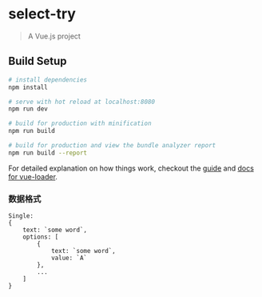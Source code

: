 # select-try

> A Vue.js project

## Build Setup

``` bash
# install dependencies
npm install

# serve with hot reload at localhost:8080
npm run dev

# build for production with minification
npm run build

# build for production and view the bundle analyzer report
npm run build --report
```

For detailed explanation on how things work, checkout the [guide](http://vuejs-templates.github.io/webpack/) and [docs for vue-loader](http://vuejs.github.io/vue-loader).



### 数据格式
```
Single:
{
    text: `some word`,
    options: [
        {
            text: `some word`,
            value: `A`
        }, 
        ...
    ]
}
```